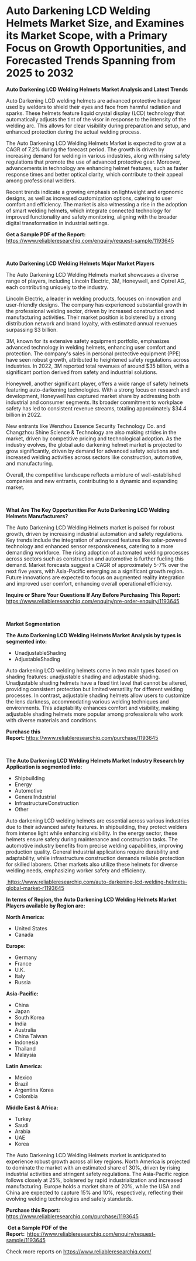 <p><h1>Auto Darkening LCD Welding Helmets Market Size, and Examines its Market Scope, with a Primary Focus on Growth Opportunities, and Forecasted Trends Spanning from 2025 to 2032</h1></p><p><strong>Auto Darkening LCD Welding Helmets Market Analysis and Latest Trends</strong></p>
<p><p>Auto Darkening LCD welding helmets are advanced protective headgear used by welders to shield their eyes and face from harmful radiation and sparks. These helmets feature liquid crystal display (LCD) technology that automatically adjusts the tint of the visor in response to the intensity of the welding arc. This allows for clear visibility during preparation and setup, and enhanced protection during the actual welding process.</p><p>The Auto Darkening LCD Welding Helmets Market is expected to grow at a CAGR of 7.2% during the forecast period. The growth is driven by increasing demand for welding in various industries, along with rising safety regulations that promote the use of advanced protective gear. Moreover, advancements in technology are enhancing helmet features, such as faster response times and better optical clarity, which contribute to their appeal among professional welders.</p><p>Recent trends indicate a growing emphasis on lightweight and ergonomic designs, as well as increased customization options, catering to user comfort and efficiency. The market is also witnessing a rise in the adoption of smart welding helmets, which integrate connected technology for improved functionality and safety monitoring, aligning with the broader digital transformation in industrial settings.</p></p>
<p><strong>Get a Sample PDF of the Report:&nbsp;</strong> <a href="https://www.reliableresearchiq.com/enquiry/request-sample/1193645?utm_campaign=3046&utm_medium=2&utm_source=Github&utm_content=ia&utm_term=24032025&utm_id=auto-darkening-lcd-welding-helmets">https://www.reliableresearchiq.com/enquiry/request-sample/1193645</a></p>
<p>&nbsp;</p>
<p><strong>Auto Darkening LCD Welding Helmets Major Market Players</strong></p>
<p><p>The Auto Darkening LCD Welding Helmets market showcases a diverse range of players, including Lincoln Electric, 3M, Honeywell, and Optrel AG, each contributing uniquely to the industry.</p><p>Lincoln Electric, a leader in welding products, focuses on innovation and user-friendly designs. The company has experienced substantial growth in the professional welding sector, driven by increased construction and manufacturing activities. Their market position is bolstered by a strong distribution network and brand loyalty, with estimated annual revenues surpassing $3 billion.</p><p>3M, known for its extensive safety equipment portfolio, emphasizes advanced technology in welding helmets, enhancing user comfort and protection. The company's sales in personal protective equipment (PPE) have seen robust growth, attributed to heightened safety regulations across industries. In 2022, 3M reported total revenues of around $35 billion, with a significant portion derived from safety and industrial solutions.</p><p>Honeywell, another significant player, offers a wide range of safety helmets featuring auto-darkening technologies. With a strong focus on research and development, Honeywell has captured market share by addressing both industrial and consumer segments. Its broader commitment to workplace safety has led to consistent revenue streams, totaling approximately $34.4 billion in 2022.</p><p>New entrants like Wenzhou Essence Security Technology Co. and Changzhou Shine Science & Technology are also making strides in the market, driven by competitive pricing and technological adoption. As the industry evolves, the global auto darkening helmet market is projected to grow significantly, driven by demand for advanced safety solutions and increased welding activities across sectors like construction, automotive, and manufacturing. </p><p>Overall, the competitive landscape reflects a mixture of well-established companies and new entrants, contributing to a dynamic and expanding market.</p></p>
<p>&nbsp;</p>
<p><strong>What Are The Key Opportunities For Auto Darkening LCD Welding Helmets Manufacturers?</strong></p>
<p><p>The Auto Darkening LCD Welding Helmets market is poised for robust growth, driven by increasing industrial automation and safety regulations. Key trends include the integration of advanced features like solar-powered technology and enhanced sensor responsiveness, catering to a more demanding workforce. The rising adoption of automated welding processes across sectors such as construction and automotive is further fueling this demand. Market forecasts suggest a CAGR of approximately 5-7% over the next five years, with Asia-Pacific emerging as a significant growth region. Future innovations are expected to focus on augmented reality integration and improved user comfort, enhancing overall operational efficiency.</p></p>
<p><strong>Inquire or Share Your Questions If Any Before Purchasing This Report:</strong> <a href="https://www.reliableresearchiq.com/enquiry/pre-order-enquiry/1193645?utm_campaign=3046&utm_medium=2&utm_source=Github&utm_content=ia&utm_term=24032025&utm_id=auto-darkening-lcd-welding-helmets">https://www.reliableresearchiq.com/enquiry/pre-order-enquiry/1193645</a></p>
<p>&nbsp;</p>
<p><strong>Market Segmentation</strong></p>
<p><strong>The Auto Darkening LCD Welding Helmets Market Analysis by types is segmented into:</strong></p>
<p><ul><li>UnadjustableShading</li><li>AdjustableShading</li></ul></p>
<p><p>Auto darkening LCD welding helmets come in two main types based on shading features: unadjustable shading and adjustable shading. Unadjustable shading helmets have a fixed tint level that cannot be altered, providing consistent protection but limited versatility for different welding processes. In contrast, adjustable shading helmets allow users to customize the lens darkness, accommodating various welding techniques and environments. This adaptability enhances comfort and visibility, making adjustable shading helmets more popular among professionals who work with diverse materials and conditions.</p></p>
<p><strong>Purchase this Report:&nbsp;</strong><a href="https://www.reliableresearchiq.com/purchase/1193645?utm_campaign=3046&utm_medium=2&utm_source=Github&utm_content=ia&utm_term=24032025&utm_id=auto-darkening-lcd-welding-helmets">https://www.reliableresearchiq.com/purchase/1193645</a></p>
<p>&nbsp;</p>
<p><strong>The Auto Darkening LCD Welding Helmets Market Industry Research by Application is segmented into:</strong></p>
<p><ul><li>Shipbuilding</li><li>Energy</li><li>Automotive</li><li>GeneralIndustrial</li><li>InfrastructureConstruction</li><li>Other</li></ul></p>
<p><p>Auto darkening LCD welding helmets are essential across various industries due to their advanced safety features. In shipbuilding, they protect welders from intense light while enhancing visibility. In the energy sector, these helmets ensure safety during maintenance and construction tasks. The automotive industry benefits from precise welding capabilities, improving production quality. General industrial applications require durability and adaptability, while infrastructure construction demands reliable protection for skilled laborers. Other markets also utilize these helmets for diverse welding needs, emphasizing worker safety and efficiency.</p></p>
<p><a href="https://www.reliableresearchiq.com/auto-darkening-lcd-welding-helmets-global-market-r1193645?utm_campaign=3046&utm_medium=2&utm_source=Github&utm_content=ia&utm_term=24032025&utm_id=auto-darkening-lcd-welding-helmets">&nbsp;https://www.reliableresearchiq.com/auto-darkening-lcd-welding-helmets-global-market-r1193645</a></p>
<p><strong>In terms of Region, the Auto Darkening LCD Welding Helmets Market Players available by Region are:</strong></p>
<p>
    <p> <strong> North America: </strong>
        <ul>
            <li>United States</li>
            <li>Canada</li>
        </ul>
        </p> 
    <p> <strong> Europe: </strong>
        <ul>
            <li>Germany</li>
            <li>France</li>
            <li>U.K.</li>
            <li>Italy</li>
            <li>Russia</li>
        </ul>
        </p> 
    <p> <strong> Asia-Pacific: </strong>
        <ul>
            <li>China</li>
            <li>Japan</li>
            <li>South Korea</li>
            <li>India</li>
            <li>Australia</li>
            <li>China Taiwan</li>
            <li>Indonesia</li>
            <li>Thailand</li>
            <li>Malaysia</li>
        </ul>
        </p> 
    <p> <strong> Latin America: </strong>
        <ul>
            <li>Mexico</li>
            <li>Brazil</li>
            <li>Argentina Korea</li>
            <li>Colombia</li>
        </ul>
        </p> 
    <p> <strong> Middle East & Africa: </strong>
        <ul>
            <li>Turkey</li>
            <li>Saudi</li>
            <li>Arabia</li>
            <li>UAE</li>
            <li>Korea</li>
        </ul>
    </p>
    </p>
<p><p>The Auto Darkening LCD Welding Helmets market is anticipated to experience robust growth across all key regions. North America is projected to dominate the market with an estimated share of 30%, driven by rising industrial activities and stringent safety regulations. The Asia-Pacific region follows closely at 25%, bolstered by rapid industrialization and increased manufacturing. Europe holds a market share of 20%, while the USA and China are expected to capture 15% and 10%, respectively, reflecting their evolving welding technologies and safety standards.</p></p>
<p><strong>Purchase this Report: </strong><a href="https://www.reliableresearchiq.com/purchase/1193645?utm_campaign=3046&utm_medium=2&utm_source=Github&utm_content=ia&utm_term=24032025&utm_id=auto-darkening-lcd-welding-helmets">https://www.reliableresearchiq.com/purchase/1193645</a></p>
<p>&nbsp;<strong>Get a Sample PDF of the Report:&nbsp;&nbsp;</strong><a href="https://www.reliableresearchiq.com/enquiry/request-sample/1193645?utm_campaign=3046&utm_medium=2&utm_source=Github&utm_content=ia&utm_term=24032025&utm_id=auto-darkening-lcd-welding-helmets">https://www.reliableresearchiq.com/enquiry/request-sample/1193645</a></p>
<p><strong></strong></p>
<p>Check more reports on <a href="https://www.reliableresearchiq.com/?utm_campaign=3046&utm_medium=2&utm_source=Github&utm_content=ia&utm_term=24032025&utm_id=auto-darkening-lcd-welding-helmets">https://www.reliableresearchiq.com/</a></p>